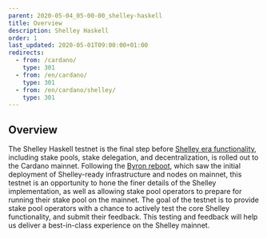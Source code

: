 ```yaml
---
parent: 2020-05-04_05-00-00_shelley-haskell
title: Overview
description: Shelley Haskell
order: 1
last_updated: 2020-05-01T09:00:00+01:00
redirects:
  - from: /cardano/
    type: 301
  - from: /en/cardano/
    type: 301
  - from: /en/cardano/shelley/
    type: 301
---
```

## Overview

The Shelley Haskell testnet is the final step before [Shelley era functionality](https://cardanoroadmap.com/en/shelley/), including stake pools, stake delegation, and decentralization, is rolled out to the Cardano mainnet. Following the [Byron reboot](https://iohk.io/en/blog/posts/2020/03/30/what-the-byron-reboot-means-for-cardano/), which saw the initial deployment of Shelley-ready infrastructure and nodes on mainnet, this testnet is an opportunity to hone the finer details of the Shelley implementation, as well as allowing stake pool operators to prepare for running their stake pool on the mainnet. The goal of the testnet is to provide stake pool operators with a chance to actively test the core Shelley functionality, and submit their feedback. This testing and feedback will help us deliver a best-in-class experience on the Shelley mainnet. 